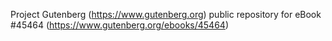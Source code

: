Project Gutenberg (https://www.gutenberg.org) public repository for eBook #45464 (https://www.gutenberg.org/ebooks/45464)
